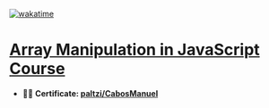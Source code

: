 [![wakatime](https://wakatime.com/badge/user/9e0548e0-ba44-4650-b0f1-5ece84453209/project/88be1836-97e7-42ef-aeef-38d13ebe677b.svg)](https://wakatime.com/badge/user/9e0548e0-ba44-4650-b0f1-5ece84453209/project/88be1836-97e7-42ef-aeef-38d13ebe677b)
# [Array Manipulation in JavaScript Course](https://platzi.com/cursos/arrays/)
 - 👨‍🎓 **Certificate: [paltzi/CabosManuel](https://platzi.com/p/CabosManuel/curso/2461-arrays/diploma/detalle/)**
